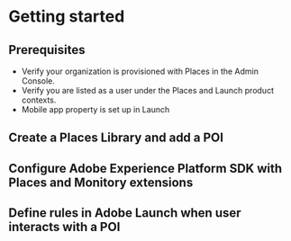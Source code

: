 # Getting started

## Prerequisites 

* Verify your organization is provisioned with Places in the Admin Console.
* Verify you are listed as a user under the Places and Launch product contexts.
* Mobile app property is set up in Launch

## Create a Places Library and add a POI

## Configure Adobe Experience Platform SDK with Places and Monitory extensions

## Define rules in Adobe Launch when user interacts with a POI



